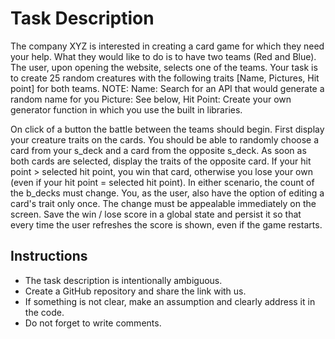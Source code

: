 # Task Description

The company XYZ is interested in creating a card game for which they need your help. What they
would like to do is to have two teams (Red and Blue). The user, upon opening the website, selects
one of the teams. Your task is to create 25 random creatures with the following traits [Name,
Pictures, Hit point] for both teams.
NOTE:
Name: Search for an API that would generate a random name for you
Picture: See below,
Hit Point: Create your own generator function in which you use the built in libraries.

On click of a button the battle between the teams should begin. First display your creature traits
on the cards. You should be able to randomly choose a card from your s_deck and a
card from the opposite s_deck. As soon as both cards are selected, display the traits of the opposite
card. If your hit point > selected hit point, you win that card, otherwise you lose your own (even
if your hit point = selected hit point). In either scenario, the count of the b_decks must change.
You, as the user, also have the option of editing a card's trait only once. The change must be
appealable immediately on the screen. Save the win / lose score in a global state and persist it so
that every time the user refreshes the score is shown, even if the game restarts.

## Instructions 

- The task description is intentionally ambiguous.
- Create a GitHub repository and share the link with us.
- If something is not clear, make an assumption and clearly address it in the code.
- Do not forget to write comments.